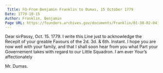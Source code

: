 ```yaml
---
 Title: FO-From Benjamin Franklin to Dumas, 15 October 1779
Date: 1779-10-15
Author: Franklin, Benjamin
Page URL: https://founders.archives.gov/documents/Franklin/01-30-02-0419
---
```


Dear sirPassy, Oct. 15. 1779.
I write this Line just to acknowledge the Recepit of your greable Favours of the 2d. 3d. & 6th. Instant. I hope you are now well with your family, and that I shall soon hear from you what Part your Governement takes with regard to our Little Squadron. I am ever Your’s affectionately

Mr. Dumas.


